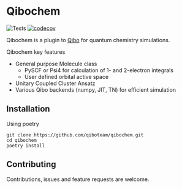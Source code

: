 # Qibochem

![Tests](https://github.com/qiboteam/qibochem/workflows/Tests/badge.svg)
[![codecov](https://codecov.io/gh/qiboteam/qibochem/graph/badge.svg?token=2CMDZP1GU2)](https://codecov.io/gh/qiboteam/qibochem)

Qibochem is a plugin to [Qibo](https://github.com/qiboteam/qibo) for quantum chemistry simulations.

Qibochem key features

* General purpose Molecule class
  * PySCF or Psi4 for calculation of 1- and 2-electron integrals
  * User defined orbital active space
* Unitary Coupled Cluster Ansatz
* Various Qibo backends (numpy, JIT, TN) for efficient simulation

## Installation

Using poetry

```
git clone https://github.com/qiboteam/qibochem.git
cd qibochem
poetry install
```

## Contributing

Contributions, issues and feature requests are welcome.
